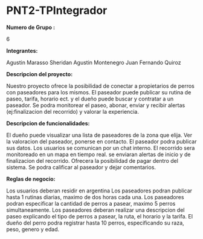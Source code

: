 # PNT2-TPIntegrador
 
 **Numero de Grupo :**
 
 6

 **Integrantes:**
 
 Agustin Marasso Sheridan
 Agustin Montenegro
 Juan Fernando Quiroz

 **Descripcion del proyecto:**

 Nuestro proyecto ofrece la posibilidad de conectar a propietarios de perros con paseadores para los mismos.
 El paseador puede publicar su rutina de paseo, tarifa, horario ect. y el dueño puede buscar y contratar a un paseador.
 Se podra monitorear el paseo, abonar, enviar y recibir alertas (ej:finalizacion del recorrido) y valorar la experiencia.

 **Descripcion de funcionalidades:**

El dueño puede visualizar una lista de paseadores de la zona que elija. Ver la valoracion del paseador, ponerse en contacto.
El paseador podra publicar sus datos.
Los usuarios se comunican por un chat interno.
El recorrido sera monitoreado en un mapa en tiempo real. se enviaran alertas de inicio y de finalizacion del recorrido.
Ofrecera la posibilidad de pagar dentro del sistema.
Se podra calificar al paseador y dejar comentarios.

 **Reglas de negocio:**

Los usuarios deberan residir en argentina
Los paseadores podran publicar hasta 1 rutinas diarias, maximo de dos horas cada una.
Los paseadores podran especificar la cantidad de perros a pasear, maximo 5 perros simultaneamente.
Los paseadores deberan realizar una descripcion del paseo explicando el tipo de perros a pasear, la ruta, el horario y la tarifa.
El dueño del perro podra registrar hasta 10 perros, especificando su raza, peso, genero y edad.


